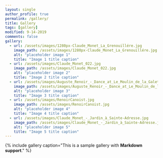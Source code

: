 ```yaml
---
layout: single
author_profile: true
permalink: /gallery/
title: Gallery
tags: [gallery]
modified: 9-14-2019
comments: false
gallery:
  - url: /assets/images/1280px-Claude_Monet_La_Grenouillére.jpg
    image_path: /assets/images/1280px-Claude_Monet_La_Grenouillére.jpg
    alt: "placeholder image 1"
    title: "Image 1 title caption"
  - url: /assets/images/Claude_Monet_022.jpg
    image_path: /assets/images/Claude_Monet_022.jpg
    alt: "placeholder image 2"
    title: "Image 2 title caption"
  - url: /assets/images/Auguste_Renoir_-_Dance_at_Le_Moulin_de_la_Galette_-_Musée_d'Orsay_RF_2739_(derivative_work_-_AutoContrast_edit_in_LCH_space).jpg
    image_path: /assets/images/Auguste_Renoir_-_Dance_at_Le_Moulin_de_la_Galette_-_Musée_d'Orsay_RF_2739_(derivative_work_-_AutoContrast_edit_in_LCH_space).jpg
    alt: "placeholder image 3"
    title: "Image 3 title caption"  
  - url: /assets/images/RenoirCanoist.jpg
    image_path: /assets/images/RenoirCanoist.jpg
    alt: "placeholder image 4"
    title: "Image 4 title caption"
  - url: /assets/images/Claude_Monet_-_Jardin_à_Sainte-Adresse.jpg
    image_path: /assets/images/Claude_Monet_-_Jardin_à_Sainte-Adresse.jpg
    alt: "placeholder image 5"
    title: "Image 5 title caption"    
---
```


{% include gallery caption="This is a sample gallery with **Markdown support**." %}

